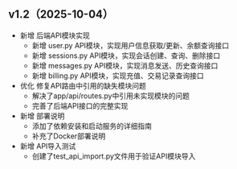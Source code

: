 ## v1.2（2025-10-04）
- 新增 后端API模块实现
  - 新增 user.py API模块，实现用户信息获取/更新、余额查询接口
  - 新增 sessions.py API模块，实现会话创建、查询、删除接口
  - 新增 messages.py API模块，实现消息发送、历史查询接口
  - 新增 billing.py API模块，实现充值、交易记录查询接口
- 优化 修复API路由中引用的缺失模块问题
  - 解决了app/api/routes.py中引用未实现模块的问题
  - 完善了后端API接口的完整实现
- 新增 部署说明
  - 添加了依赖安装和启动服务的详细指南
  - 补充了Docker部署说明
- 新增 API导入测试
  - 创建了test_api_import.py文件用于验证API模块导入


